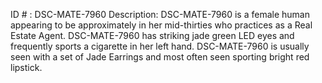 ID # : DSC-MATE-7960
Description: DSC-MATE-7960 is a female human appearing to be approximately in her mid-thirties who practices as a Real Estate Agent. DSC-MATE-7960 has striking jade green LED eyes and frequently sports a cigarette in her left hand. DSC-MATE-7960 is usually seen with a set of Jade Earrings and most often seen sporting bright red lipstick.